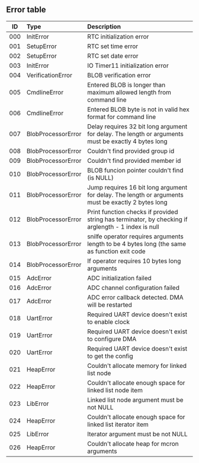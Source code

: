 Error table
-----------

| ID  |Type              |Description                                                                                        |
|:---:|:-----------------|:--------------------------------------------------------------------------------------------------|
| 000 |InitError         |RTC initialization error                                                                           |
| 001 |SetupError        |RTC set time error                                                                                 |
| 002 |SetupError        |RTC set date error                                                                                 |
| 003 |InitError         |IO Timer11 initialization error                                                                    |
| 004 |VerificationError |BLOB verification error                                                                            |
| 005 |CmdlineError      |Entered BLOB is longer than maximum allowed length from command line                               |
| 006 |CmdlineError      |Entered BLOB byte is not in valid hex format for command line                                      |
| 007 |BlobProcessorError|Delay requires 32 bit long argument for delay. The length or arguments must be exactly 4 bytes long|
| 008 |BlobProcessorError|Couldn't find provided group id                                                                    |
| 009 |BlobProcessorError|Couldn't find provided member id                                                                   |
| 010 |BlobProcessorError|BLOB funcion pointer couldn't find (is NULL)                                                       |
| 011 |BlobProcessorError|Jump requires 16 bit long argument for delay. The length or arguments must be exactly 2 bytes long |
| 012 |BlobProcessorError|Print function checks if provided string has terminator, by checking if arglength - 1 index is null|
| 013 |BlobProcessorError|snilfe operator requires arguments length to be 4 bytes long (the same as function exit code       |
| 014 |BlobProcessorError|If operator requires 10 bytes long arguments                                                       |
| 015 |AdcError          |ADC initialization failed                                                                          |
| 016 |AdcError          |ADC channel configuration failed                                                                   |
| 017 |AdcError          |ADC error callback detected. DMA will be restarted                                                 |
| 018 |UartError         |Required UART device doesn't exist to enable clock                                                 |
| 019 |UartError         |Required UART device doesn't exist to configure DMA                                                |
| 020 |UartError         |Required UART device doesn't exist to get the config                                               |
| 021 |HeapError         |Couldn't allocate memory for linked list node                                                      |
| 022 |HeapError         |Couldn't allocate enough space for linked list node item                                           |
| 023 |LibError          |Linked list node argument must be not NULL                                                         |
| 024 |HeapError         |Couldn't allocate enough space for linked list iterator item                                       |
| 025 |LibError          |Iterator argument must be not NULL                                                                 |
| 026 |HeapError         |Couldn't allocate heap for mcron arguments                                                         |

